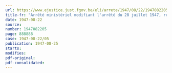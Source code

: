 ```yaml
---
url: https://www.ejustice.just.fgov.be/eli/arrete/1947/08/22/1947082205/justel
title-fr: "Arrêté ministériel modifiant l'arrêté du 28 juillet 1947, relatif à la mobilisation des céréales de la récolte 1947"
date: 1947-08-22
source:
number: 1947082205
page: 888888
case: 1947-08-22/05
publication: 1947-08-25
starts:
modifies:
pdf-original:
pdf-consolidated:
---
```


